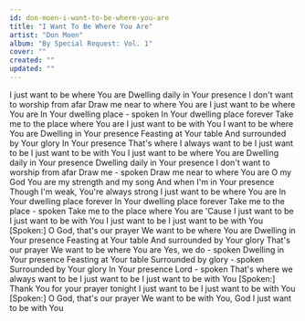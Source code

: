 ```yaml
---
id: don-moen-i-want-to-be-where-you-are
title: "I Want To Be Where You Are"
artist: "Don Moen"
album: "By Special Request: Vol. 1"
cover: ""
created: ""
updated: ""
---
```


I just want to be where You are
Dwelling daily in Your presence
I don't want to worship from afar
Draw me near to where You are
I just want to be where You are
In Your dwelling place - spoken
In Your dwelling place forever
Take me to the place where You are
I just want to be with You
I want to be where You are
Dwelling in Your presence
Feasting at Your table
And surrounded by Your glory
In Your presence
That's where I always want to be
I just want to be
I just want to be with You
I just want to be where You are
Dwelling daily in Your presence
Dwelling daily in Your presence
I don't want to worship from afar
Draw me - spoken
Draw me near to where You are
O my God You are my strength and my song
And when I'm in Your presence
Though I'm weak, You're always strong
I just want to be where You are
In Your dwelling place forever
In Your dwelling place forever
Take me to the place - spoken
Take me to the place where You are
'Cause I just want to be
I just want to be with You
I just want to be
I just want to be with You
[Spoken:]
O God, that's our prayer
We want to be where You are
Dwelling in Your presence
Feasting at Your table
And surrounded by Your glory
That's our prayer
We want to be where You are
Yes, we do - spoken
Dwelling in Your presence
Feasting at Your table
Surrounded by glory - spoken
Surrounded by Your glory
In Your presence
Lord - spoken
That's where we always want to be
I just want to be
I just want to be with You
[Spoken:]
Thank You for your prayer tonight
I just want to be
I just want to be with You
[Spoken:]
O God, that's our prayer
We want to be with You, God
I just want to be with You